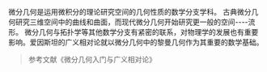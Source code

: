 微分几何是运用微积分的理论研究空间的几何性质的数学分支学科。
古典微分几何研究三维空间中的曲线和曲面，而现代微分几何开始研究更一般的空间----流形。
微分几何与拓扑学等其他数学分支有紧密的联系，对物理学的发展也有重要影响。爱因斯坦的广义相对论就以微分几何中的黎曼几何作为其重要的数学基础。

>参考文献《微分几何入门与广义相对论》